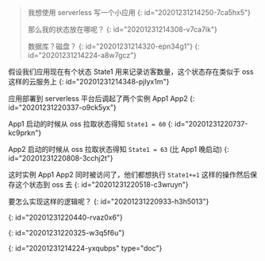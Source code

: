 > 我想使用 serverless 写一个小应用
> {: id="20201231214250-7ca5hx5"}
>
> 那么我的状态放在哪呢？
> {: id="20201231214308-v7ca7ik"}
>
> 数据库？磁盘？
> {: id="20201231214320-epn34g1"}
{: id="20201231214224-a8w7gcz"}

假设我们应用现在有个状态 State1 用来记录访客数量，这个状态存在类似于 oss 这样的云服务上
{: id="20201231214348-pjlyx1m"}

应用部署到 serverless 平台后调起了两个实例  App1 App2
{: id="20201231220337-o9ck5yx"}

App1 启动的时候从 oss 拉取状态得知 `State1 = 60`
{: id="20201231220737-kc9prkn"}

App2 启动的时候从 oss 拉取状态得知 `State1 = 63` (比 App1 晚启动)
{: id="20201231220808-3cchj2t"}

这时实例 App1 App2 同时被访问了，他们都想执行 `State1+=1` 这样的操作然后保存这个状态到 oss 去
{: id="20201231220518-c3wruyn"}

要怎么实现这样的逻辑呢？
{: id="20201231220933-h3h5013"}

{: id="20201231220440-rvaz0x6"}

{: id="20201231220325-w3q5f6u"}


{: id="20201231214224-yxqubps" type="doc"}
